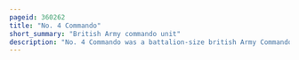 ```yaml
---
pageid: 360262
title: "No. 4 Commando"
short_summary: "British Army commando unit"
description: "No. 4 Commando was a battalion-size british Army Commando Unit founded in 1940 in early World War two. Although it was raised to conduct small-scale Raids and Harass Garrisons along the Coast of german-occupied France it was primarily employed as an highly trained Infantry Assault Unit."
---
```

